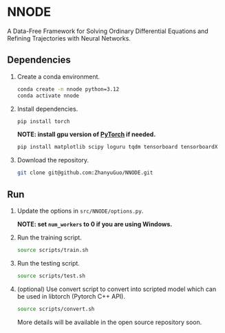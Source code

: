 # NNODE
A Data-Free Framework for Solving Ordinary Differential Equations and Refining Trajectories with Neural Networks.

## Dependencies
1. Create a conda environment.
    ```bash
    conda create -n nnode python=3.12
    conda activate nnode
    ```

2. Install dependencies.
    ```bash
    pip install torch
    ```
    **NOTE: install gpu version of [PyTorch](https://pytorch.org/get-started/locally/) if needed.**

    ```bash
    pip install matplotlib scipy loguru tqdm tensorboard tensorboardX
    ```

3. Download the repository.
    ```bash
    git clone git@github.com:ZhanyuGuo/NNODE.git
    ```

## Run
1. Update the options in `src/NNODE/options.py`. 
   
   **NOTE: set `num_workers` to 0 if you are using Windows.**

2. Run the training script.
    ```bash
    source scripts/train.sh
    ```

3. Run the testing script.
    ```bash
    source scripts/test.sh
    ```

4. (optional) Use convert script to convert into scripted model which can be used in libtorch (Pytorch C++ API).
    ```bash
    source scripts/convert.sh
    ```
    More details will be available in the open source repository soon.
